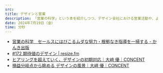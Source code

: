 ```yaml
---
src: 
title: デザインと営業
description: 「営業の科学」という本を紹介しつつ、デザイン会社における営業活動や、より良い期待値のデザイン、認知的不協和を解消するためのテクニックなどを話しました。
date: 2024年7月19日（金）
time: 分秒
---
```


- [営業の科学　セールスにはびこるムダな努力・根拠なき指導を一掃する - かんき出版](https://kanki-pub.co.jp/pub/book/9784761277222/)
- [#172 期待値のデザイン | resize.fm](https://resize.fm/ep/172-designing-expectation/)
- [ヒアリングを超えていく、デザインの初期対応｜大﨑 優｜CONCENT](https://note.com/osakiyu/n/n59488ba5fd85)
- [損益分岐点から眺める デザインの風景｜大﨑 優｜CONCENT](https://note.com/osakiyu/n/n347fe440f29e)
